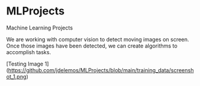 # MLProjects
Machine Learning Projects

We are working with computer vision to detect moving images on screen. Once those images have been detected, we can create algorithms to accomplish tasks. 

[Testing Image 1] (https://github.com/jdelemos/MLProjects/blob/main/training_data/screenshot_1.png)
